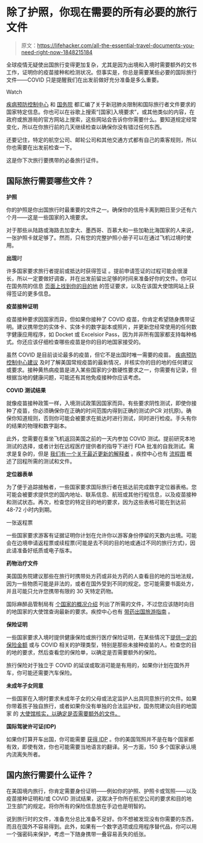 # 除了护照，你现在需要的所有必要的旅行文件

> 原文：<https://lifehacker.com/all-the-essential-travel-documents-you-need-right-now-1848215184>

全球疫情无疑使出国旅行变得更加复杂，尤其是因为出境和入境时需要额外的文书工作，证明你的疫苗接种和检测状况。但事实是，你总是需要某些必要的国际旅行文件——COVID 只是提醒我们在出发前做好充分准备是多么重要。

Watch

[疾病预防控制中心](https://www.cdc.gov/coronavirus/2019-ncov/travelers/map-and-travel-notices.html) 和 [国务院](https://travel.state.gov/content/travel/en/traveladvisories/COVID-19-Country-Specific-Information.html) 都汇编了关于新冠肺炎限制和国际旅行者文件要求的国家特定信息。你也可以在谷歌上搜索“[国家]入境要求”，或其他类似的内容，在政府或旅游局的官方网站上搜索，这些网站会告诉你你需要什么。要知道规定经常变化，所以在你旅行前的几天继续检查以确保你没有错过任何东西。

还要记住，特定的航空公司、邮轮公司和其他交通方式都有自己的乘客规则，所以你也需要在出发前检查一下。

这是你下次旅行要携带的必备旅行证件。

## 国际旅行需要哪些文件？

**护照**

你的护照是你出国旅行时最重要的文件之一。确保你的信用卡离到期日至少还有六个月——这是一些国家的入境要求。

对于那些从陆路或海路去加拿大、墨西哥、百慕大和一些加勒比海国家的人来说，一张护照卡就足够了。然而，只有您的完整护照小册子可以在通过飞机过境时使用。

**出现**时

许多国家要求旅行者提前或抵达时获得签证 。提前申请签证的过程可能会很漫长，所以一定要做好调查，并在出发前留出足够的时间来准备好你的文件。你可以在国务院的信息 [页面上找到你的目的地](https://www.state.gov/countries-areas/) 的签证要求，以及在该国大使馆网站上获得签证的更多信息。

**疫苗接种证明**

疫苗接种要求因国家而异，但如果你接种了 COVID 疫苗，你肯定希望随身携带证明。建议携带您的实体卡、实体卡的数字副本或照片，并更新您经常使用的任何数字健康应用程序，如 Docket 或 Excelsior Pass，因为并非所有国家都支持每种格式。你还应该仔细检查哪些疫苗是你的目的地国家接受的。

虽然 COVID 是目前谈论最多的疫苗，但它不是出国时唯一需要的疫苗。 [疾病预防控制中心建议](https://wwwnc.cdc.gov/travel/page/travel-vaccines) 及时了解美国常规疫苗的最新情况，并核实你的目的地的任何建议或要求。接种黄热病疫苗是进入某些国家的少数硬性要求之一，你需要有记录，但根据当地的健康问题，可能还有其他免疫接种你应该考虑。

**COVID 测试结果**

就像疫苗接种政策一样，入境测试政策因国家而异。有些要求阴性测试，即使你接种了疫苗，你必须确保你在正确的时间范围内得到正确的测试(PCR 对抗原)。确保你知道规则，否则你可能会被要求在抵达时进行测试，同时进行检疫。手头有你的结果的物理和数字副本。

此外，您需要在乘坐飞机返回美国之前的一天内参加 COVID 测试。提前研究本地测试的选择，或者计划在远程医疗提供者的指导下进行 FDA 批准的自我测试。需求是复杂的，但是 [我们有一个关于最近更新的解释者](https://lifehacker.com/what-you-should-know-about-the-new-covid-travel-rules-t-1848166165) 。疾控中心也有 [流程图](https://www.cdc.gov/coronavirus/2019-ncov/travelers/pdf/requirements-travel-to-us-by-air-quick-reference-p.pdf) 概述了回程所需的测试和文件。

**定位器表单**

为了便于追踪接触者，一些国家要求国际旅行者在抵达前完成数字定位器表格。您可能会被要求提供您的国内地址、联系信息、航班或其他行程信息，以及疫苗接种和测试状态。再次，检查您的特定目的地的要求，因为这些表格可能在到达前 48-72 小时内到期。

一张返程票

一些国家要求游客有证据证明你计划在允许你以游客身份停留的天数内出境。可能会在边境申请返程票或续程票(可能是去不同的目的地或通过不同的旅行方式)，因此请准备好纸质或电子版本。

**药物治疗文件**

美国国务院建议那些在旅行时携带处方药或非处方药的人查看目的地的当地法规，因为一些物质可能是非法的，或者在国外受到不同的规定。您可能需要书面处方，并且可能只允许您携带有限的 30 天特定药物。

国际麻醉品管制局有 [个国家的概况介绍](https://www.incb.org/incb/en/travellers/country-regulations.html) 列出了所需的文件，不过您应该随时向目的地国家的大使馆查询最新的要求。疾控中心也有 [带药出国旅游指南](https://wwwnc.cdc.gov/travel/page/travel-abroad-with-medicine) 。

**保险证明**

一些国家要求入境时提供健康保险或旅行医疗保险证明，在某些情况下[提供一定的保险金额](https://www.nytimes.com/2021/12/10/travel/international-travel-documents-covid.html) 或与 COVID 相关的护理类型，特别是那些未接种疫苗的人。检查您的目的地的要求，然后查看您的保险单，以确定是否需要额外的保险。

旅行保险对于独立于 COVID 的延误或取消可能是有用的，如果你计划在国外开车，你可能还需要汽车保险。

**未成年子女同意**

一些国家在入境时要求未成年子女的父母或法定监护人出具同意旅行的文件。如果你带着孩子独自旅行，或者如果你没有单独的合法监护权，国务院建议向目的地国家 的 [大使馆核实，以确定是否需要额外的文件。](https://www.state.gov/countries-areas/)

**国际驾驶许可证(IDP)**

如果你打算开车出国，你可能需要 [获得 IDP](http://www.aaa.com/vacation/idpf.html) 。你的美国驾照并不是在每个国家都有效，即使有效，你也可能需要当地语言的翻译。另一方面，150 多个国家承认境内流离失所者。

## 国内旅行需要什么证件？

在美国境内旅行，你肯定需要身份证明——例如你的护照、护照卡或驾照——以及疫苗接种证明和/或 COVID 测试结果，这取决于你所在航空公司的要求和目的地 卫生部门的规定。将你所有的保险信息放在手边也是明智的。

说到旅行时的文件，准备充分总比准备不足好。你不想被发现没有你需要的东西，而且在国外不容易得到。此外，如果有一个数字选项或应用程序替代品，你可以用一个强密码来保护，考虑一下随身携带一叠容易丢失的纸张。